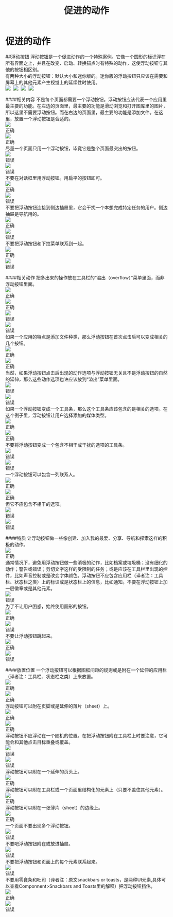 ﻿---
layout: page
title: 促进的动作
permalink: promoted-actions.html
---

# 促进的动作

##浮动按钮
浮动按钮是一个促进动作的一个特殊案例。它像一个圆形的标识浮在所有界面之上，并且在改变、启动、转换锚点时有特殊的动作，这使浮动按钮与其他的按钮相区别。  
有两种大小的浮动按钮：默认大小和迷你版的。迷你版的浮动按钮只应该在需要和屏幕上的其他元素产生视觉上的延续性时使用。   
![](images/patterns-promotedactions-floatingactionbuttonFAB02b_large_mdpi.png)&nbsp;
![](images/patterns-promotedactions-floatingactionbuttonFAB02a_large_mdpi.png)&nbsp;
![](images/patterns-promotedactions-floatingactionbuttonFAB3_large_mdpi.png)&nbsp;
![](images/patterns-promotedactions-floatingactionbuttonFAB4_large_mdpi.png)&nbsp;

####相关内容
不是每个页面都需要一个浮动按钮。浮动按钮应该代表一个应用里最主要的功能。在左边的页面里，最主要的功能是滑动浏览和打开图库里的图片，所以这里不需要浮动按钮。而在右边的页面里，最主要的功能是添加文件。在这里，放置一个浮动按钮是合适的。  
![](images/patterns-promotedactions-associatedcontent-FAB03do1_large_mdpi.png)
<br>
正确     
![](images/patterns-promotedactions-associatedcontent-FAB03do2_large_mdpi.png)
<br>
正确          
尽量一个页面只用一个浮动按钮，毕竟它是整个页面最突出的按钮。   
![](images/patterns-promotedactions-associatedcontent-FAB04dont1_large_mdpi.png)
<br>
错误      
![](images/patterns-promotedactions-associatedcontent-FAB04dont2_large_mdpi.png)
<br>
错误             
不要在对话框里用浮动按钮。用扁平的按钮即可。      
![](images/patterns-promotedactions-associatedcontentFAB05do_large_mdpi.png)
<br>
正确       
![](images/patterns-promotedactions-associatedcontentFAB05dont_large_mdpi.png)
<br>
错误                
不要把浮动按钮连接到侧边抽屉里，它会干扰一个本想完成特定任务的用户。侧边抽屉是导航用的。     
![](images/patterns-promotedactions-associatedcontentFAB07do_large_mdpi.png)
<br>
正确       
![](images/patterns-promotedactions-associatedcontentFAB07dont_large_mdpi.png)
<br>
错误          
不要把浮动按钮和下拉菜单联系到一起。    
![](images/patterns-promotedactions-associatedcontentFAB08do_large_mdpi.png)
<br>
正确        
![](images/patterns-promotedactions-associatedcontentFAB08dont_large_mdpi.png)
<br>
错误           

####相关动作
把多出来的操作放在工具栏的“溢出（overflow）”菜单里面，而非浮动按钮里面。   
![](images/patterns-promotedactions-relatedactionsFAB09do1_large_mdpi.png)
<br>
正确      
![](images/patterns-promotedactions-relatedactionsFAB09do2_large_mdpi.png)
<br>
正确            
![](images/patterns-promotedactions-relatedactionsFAB10dont1_large_mdpi.png)
<br>
错误    
![](images/patterns-promotedactions-relatedactionsFAB10dont2_large_mdpi.png)
<br>
错误          
如果一个应用的特点是添加文件种类，那么浮动按钮在首次点击后可以变成相关的几个按钮。       
![](images/patterns-promotedactions-relatedactionsFAB11do1_large_mdpi.png)
<br>
正确          
![](images/patterns-promotedactions-relatedactionsFAB11do2_large_mdpi.png)
<br>
正确      
当然，如果浮动按钮点击后出现的动作选项与浮动按钮无关且不是浮动按钮的自然的延伸，那么这些动作选项也许应该放到“溢出”菜单里面。    
![](images/patterns-promotedactions-relatedactionsFAB12dont1_large_mdpi.png)
<br>
错误               
![](images/patterns-promotedactions-relatedactionsFAB12dont2_large_mdpi.png)
<br>
错误            
如果一个浮动按钮变成一个工具条，那么这个工具条应该包含的是相关的选项。在这个例子里，浮动按钮让用户选择添加的媒体类型。    
![](images/patterns-promotedactions-relatedactionsFAB13do1_large_mdpi.png)
<br>
正确                
![](images/patterns-promotedactions-relatedactionsFAB13do2_large_mdpi.png)
<br>
正确            
不要将浮动按钮变成一个包含不相干或干扰的选项的工具条。   
![](images/patterns-promotedactions-relatedactionsFAB14dont1_large_mdpi.png)
<br>
错误                 
![](images/patterns-promotedactions-relatedactionsFAB14dont2_large_mdpi.png)
<br>
错误                   
一个浮动按钮可以包含一列联系人。   
![](images/patterns-promotedactions-relatedactionsFAB15do1_large_mdpi.png)
<br>
正确           
![](images/patterns-promotedactions-relatedactionsFAB15do2_large_mdpi.png)
<br>
正确              
但它不应包含不相干的选项。    
![](images/patterns-promotedactions-relatedactionsFAB16dont1_large_mdpi.png)
<br>
错误              
![](images/patterns-promotedactions-relatedactionsFAB16dont2_large_mdpi.png)
<br>
错误                  

####特质
让浮动按钮做一些像创建、加入我的最爱、分享、导航和探索这样的积极的动作。   
![](images/patterns-promotedactions-qualitiesFAB17_large_mdpi.png)
<br>
正确      
通常情况下，避免用浮动按钮做一些消极的动作，比如档案或垃圾桶；没有细化的动作；警告或错误；剪切文字这样的受限制的任务；或是应该在工具栏里出现的控件，比如声音控制或是改变字体颜色。浮动按钮不应包含应用栏（译者注：工具栏、状态栏之类）上的标识或是状态栏上的信息，比如通知。不要在浮动按钮上加一层徽章或是其他元素。    
![](images/patterns-promotedactions-qualitiesFAB18_large_mdpi.png)
<br>
错误    
为了不让用户困惑，始终使用圆形的按钮。    
![](images/patterns-promotedactions-qualitiesFAB20do_large_mdpi.png)
<br>
正确                 
![](images/patterns-promotedactions-qualitiesFAB20dont_large_mdpi.png)
<br>
错误               
不要让浮动按钮跳起来。    
![](images/patterns-promotedactions-qualitiesFAB21do_large_mdpi.png)
<br>
正确             
![](images/patterns-promotedactions-qualitiesFAB21dont_large_mdpi.png)
<br>
错误              

####放置位置
一个浮动按钮可以根据图框间距的规则或是附在一个延伸的应用栏（译者注：工具栏、状态栏之类）上来放置。    
![](images/patterns-promotedactions-placementFAB23do1_large_mdpi.png)
<br>
正确         
![](images/patterns-promotedactions-placementFAB23do2_large_mdpi.png)
<br>
正确              
浮动按钮可以附在页脚或是延伸的薄片（sheet）上。   
![](images/patterns-promotedactions-placementFAB24do1_large_mdpi.png)
<br>
正确            
![](images/patterns-promotedactions-placementFAB24do2_large_mdpi.png)
<br>
正确           
浮动按钮不应浮动在一个随机的位置。在把浮动按钮附在工具栏上时要注意，它可能会和其他点击目标重叠或覆盖。   
![](images/patterns-promotedactions-placementFAB25dont1_large_mdpi.png)
<br>
错误             
![](images/patterns-promotedactions-placementFAB25dont2_large_mdpi.png)
<br>
错误                    
浮动按钮可以附在一个延伸的页头上。   
![](images/patterns-promotedactions-placementFAB26_large_mdpi.png)
<br>
正确                   
浮动按钮可以附在工具栏或一个页面里结构化的元素上（只要不盖住其他元素）。   
![](images/patterns-promotedactions-placementFAB27_large_mdpi.png)
<br>
正确                  
浮动按钮可以附在一张薄片（sheet）的边缘上。   
![](images/patterns-promotedactions-placementFAB28_large_mdpi.png)
<br>
正确                     
一个页面不要出现多个浮动按钮。    
![](images/patterns-promotedactions-placementFAB29_large_mdpi.png)
<br>
错误                  
不要吧浮动按钮附在或放进抽屉。   
![](images/patterns-promotedactions-placementFAB30_large_mdpi.png)
<br>
错误                  
不要把浮动按钮和页面上的每个元素联系起来。   
![](images/patterns-promotedactions-placementFAB31_large_mdpi.png)
<br>
错误                  
不要用零食条和吐司（译者注：原文snackbars or toasts，是两种UI元素,具体可以查看Componnent>Snackbars and Toasts里的解释）把浮动按钮挡住。   
![](images/patterns-promotedactions-placement13do1_large_mdpi.png)
<br> 
正确                    
![](images/patterns-promotedactions-placement14dont1_large_mdpi.png)
<br> 
错误                  

